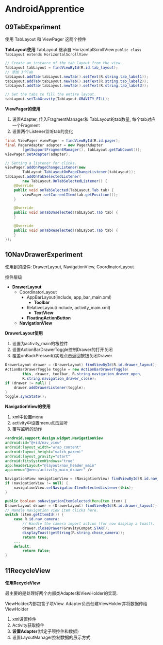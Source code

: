 # AndroidApprentice

## 09TabExperiment

使用 TabLayout 和 ViewPager 这两个控件

**TabLayout使用**
TabLayout 继承自 HorizontalScrollView  `public class TabLayout extends HorizontalScrollView`

```java
// Create an instance of the tab layout from the view.
TabLayout tabLayout = findViewById(R.id.tab_layout);
// 添加 3个Tab
tabLayout.addTab(tabLayout.newTab().setText(R.string.tab_label1));
tabLayout.addTab(tabLayout.newTab().setText(R.string.tab_label2));
tabLayout.addTab(tabLayout.newTab().setText(R.string.tab_label3));

// Set the tabs to fill the entire layout.
tabLayout.setTabGravity(TabLayout.GRAVITY_FILL);
```

**ViewPager的使用**

1. 设置Adapter, 传入FragmentManager和 TabLayout的tab数量, 每个tab对应一个Fragment
2. 设置两个Listener监听tab的变化

```java
final ViewPager viewPager = findViewById(R.id.pager);
final PagerAdapter adapter = new PagerAdapter
        (getSupportFragmentManager(), tabLayout.getTabCount());
viewPager.setAdapter(adapter);

// Setting a listener for clicks.
viewPager.addOnPageChangeListener(new
        TabLayout.TabLayoutOnPageChangeListener(tabLayout));
tabLayout.addOnTabSelectedListener(
        new TabLayout.OnTabSelectedListener() {
    @Override
    public void onTabSelected(TabLayout.Tab tab) {
        viewPager.setCurrentItem(tab.getPosition());
    }

    @Override
    public void onTabUnselected(TabLayout.Tab tab) {
    }

    @Override
    public void onTabReselected(TabLayout.Tab tab) {
    }
});
```


## 10NavDrawerExperiment

使用到的控件: DrawerLayout, NavigationView, CoordinatorLayout

控件层级

- **DrawerLayout**
    - CoordinatorLayout
        - AppBarLayout(include, app_bar_main.xml)
            - **Toolbar**
        - RelativeLayout(include, activity_main.xml)
            - **TextView**
        - **FloatingActionButton**
    - **NavigationView**



**DrawerLayout使用**

1. 设置为activity_main的根控件
2. 设置ActionBarDrawerToggle控制Drawer的打开关闭
3. 覆盖onBackPressed()实现点击返回按钮关闭Drawer

```java
DrawerLayout drawer = (DrawerLayout) findViewById(R.id.drawer_layout);
ActionBarDrawerToggle toggle = new ActionBarDrawerToggle(
        this, drawer, toolbar, R.string.navigation_drawer_open,
        R.string.navigation_drawer_close);
if (drawer != null) {
    drawer.addDrawerListener(toggle);
}
toggle.syncState();
```

**NavigationView的使用**

1. xml中设置menu
2. activity中设置menu点击监听
3. 覆写监听的动作

```xml
<android.support.design.widget.NavigationView
android:id="@+id/nav_view"
android:layout_width="wrap_content"
android:layout_height="match_parent"
android:layout_gravity="start"
android:fitsSystemWindows="true"
app:headerLayout="@layout/nav_header_main"
app:menu="@menu/activity_main_drawer" />
```

```java
NavigationView navigationView = (NavigationView) findViewById(R.id.nav_view);
if (navigationView != null) {
    navigationView.setNavigationItemSelectedListener(this);   
}

public boolean onNavigationItemSelected(MenuItem item) {
DrawerLayout drawer = (DrawerLayout) findViewById(R.id.drawer_layout);
// Handle navigation view item clicks here.
switch (item.getItemId()) {
    case R.id.nav_camera:
        // Handle the camera import action (for now display a toast).
        drawer.closeDrawer(GravityCompat.START);
        displayToast(getString(R.string.chose_camera));
        return true;
    ...
    default:
        return false;
}
```

## 11RecycleView

**使用RecycleView**

最主要的是处理好两个内部类Adapter和ViewHolder的实现. 

ViewHolder内部包含子项View. 
Adapter负责创建ViewHolder并将数据传给ViewHolder

1. xml设置控件
2. Activity获取控件
3. **设置Adapter**(绑定子项控件和数据)
4. 设置LayoutManager控制数据的展示方式






